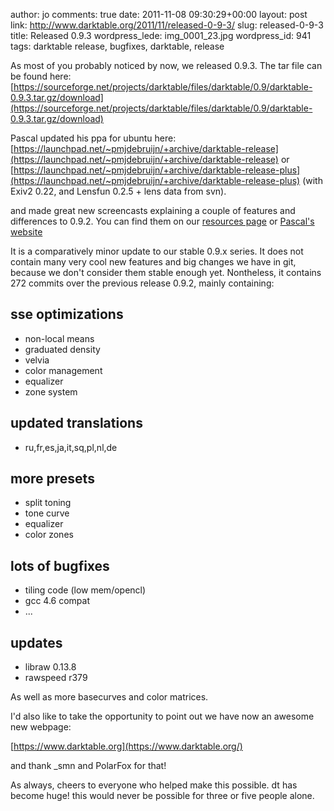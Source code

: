 author: jo
comments: true
date: 2011-11-08 09:30:29+00:00
layout: post
link: http://www.darktable.org/2011/11/released-0-9-3/
slug: released-0-9-3
title: Released 0.9.3
wordpress_lede: img_0001_23.jpg
wordpress_id: 941
tags: darktable release, bugfixes, darktable, release

As most of you probably noticed by now, we released 0.9.3. The tar file can be found here:
[https://sourceforge.net/projects/darktable/files/darktable/0.9/darktable-0.9.3.tar.gz/download](https://sourceforge.net/projects/darktable/files/darktable/0.9/darktable-0.9.3.tar.gz/download)

Pascal updated his ppa for ubuntu here:
[https://launchpad.net/~pmjdebruijn/+archive/darktable-release](https://launchpad.net/~pmjdebruijn/+archive/darktable-release) or
[https://launchpad.net/~pmjdebruijn/+archive/darktable-release-plus](https://launchpad.net/~pmjdebruijn/+archive/darktable-release-plus) (with Exiv2 0.22, and Lensfun 0.2.5 + lens data from svn).

and made great new screencasts explaining a couple of features and differences to 0.9.2. You can find them on our [resources page]({filename}/pages/resources/resources.md) or [Pascal's website](https://encrypted.pcode.nl/blog/2011/11/05/darktable-0-9-screencast-library-addition/)

It is a comparatively minor update to our stable 0.9.x series. It does not contain many very cool new features and big changes we have in git, because we don't consider them stable enough yet. Nontheless, it contains 272 commits over the previous release 0.9.2, mainly containing:

## sse optimizations

* non-local means
* graduated density
* velvia
* color management
* equalizer
* zone system

## updated translations

* ru,fr,es,ja,it,sq,pl,nl,de

## more presets

* split toning
* tone curve
* equalizer
* color zones

## lots of bugfixes

* tiling code (low mem/opencl)
* gcc 4.6 compat
* ...

## updates

* libraw 0.13.8
* rawspeed r379

As well as more basecurves and color matrices.

I'd also like to take the opportunity to point out we have now an awesome new webpage:

[https://www.darktable.org](https://www.darktable.org/)

and thank _smn and PolarFox for that!

As always, cheers to everyone who helped make this possible. dt has become huge! this would never be possible for three or five people alone.
